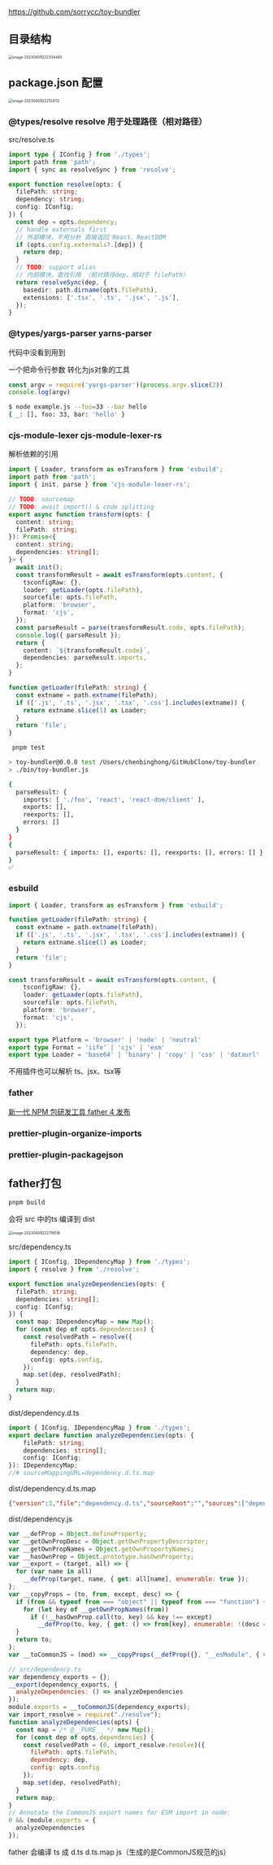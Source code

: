 https://github.com/sorrycc/toy-bundler

## 目录结构

<img src="/Users/chenbinghong/Workspace/CBH/note-vuepress/note/前端工程/构建工具/assets/image-20230409222334440.png" alt="image-20230409222334440" style="zoom:50%;" />

## package.json 配置

<img src="/Users/chenbinghong/Workspace/CBH/note-vuepress/note/前端工程/构建工具/assets/image-20230409222124112.png" alt="image-20230409222124112" style="zoom:50%;" />

### @types/resolve resolve 用于处理路径（相对路径）

src/resolve.ts

```ts
import type { IConfig } from './types';
import path from 'path';
import { sync as resolveSync } from 'resolve';

export function resolve(opts: {
  filePath: string;
  dependency: string;
  config: IConfig;
}) {
  const dep = opts.dependency;
  // handle externals first
  // 外部模块，不用分析 直接返回 React、ReactDOM
  if (opts.config.externals?.[dep]) {
    return dep;
  }
  // TODO: support alias
  // 内部模块，查找引用 （相对路径dep，相对于 filePath）
  return resolveSync(dep, {
    basedir: path.dirname(opts.filePath),
    extensions: ['.tsx', '.ts', '.jsx', '.js'],
  });
}

```



### @types/yargs-parser yarns-parser

代码中没看到用到

一个把命令行参数 转化为js对象的工具

```js
const argv = require('yargs-parser')(process.argv.slice(2))
console.log(argv)
```

```sh
$ node example.js --foo=33 --bar hello
{ _: [], foo: 33, bar: 'hello' }
```

### cjs-module-lexer cjs-module-lexer-rs

解析依赖的引用

```ts
import { Loader, transform as esTransform } from 'esbuild';
import path from 'path';
import { init, parse } from 'cjs-module-lexer-rs';

// TODO: sourcemap
// TODO: await import() & code splitting
export async function transform(opts: {
  content: string;
  filePath: string;
}): Promise<{
  content: string;
  dependencies: string[];
}> {
  await init();
  const transformResult = await esTransform(opts.content, {
    tsconfigRaw: {},
    loader: getLoader(opts.filePath),
    sourcefile: opts.filePath,
    platform: 'browser',
    format: 'cjs',
  });
  const parseResult = parse(transformResult.code, opts.filePath);
  console.log({ parseResult });
  return {
    content: `${transformResult.code}`,
    dependencies: parseResult.imports,
  };
}

function getLoader(filePath: string) {
  const extname = path.extname(filePath);
  if (['.js', '.ts', '.jsx', '.tsx', '.css'].includes(extname)) {
    return extname.slice(1) as Loader;
  }
  return 'file';
}
```

```sh
 pnpm test 

> toy-bundler@0.0.0 test /Users/chenbinghong/GitHubClone/toy-bundler
> ./bin/toy-bundler.js

{
  parseResult: {
    imports: [ './foo', 'react', 'react-dom/client' ],
    exports: [],
    reexports: [],
    errors: []
  }
}
{
  parseResult: { imports: [], exports: [], reexports: [], errors: [] }
}
✅
```



### esbuild

```ts
import { Loader, transform as esTransform } from 'esbuild';

function getLoader(filePath: string) {
  const extname = path.extname(filePath);
  if (['.js', '.ts', '.jsx', '.tsx', '.css'].includes(extname)) {
    return extname.slice(1) as Loader;
  }
  return 'file';
}

const transformResult = await esTransform(opts.content, {
    tsconfigRaw: {},
    loader: getLoader(opts.filePath),
    sourcefile: opts.filePath,
    platform: 'browser',
    format: 'cjs',
  });
```

```ts
export type Platform = 'browser' | 'node' | 'neutral'
export type Format = 'iife' | 'cjs' | 'esm'
export type Loader = 'base64' | 'binary' | 'copy' | 'css' | 'dataurl' | 'default' | 'empty' | 'file' | 'js' | 'json' | 'jsx' | 'text' | 'ts' | 'tsx'
```

不用插件也可以解析 ts、jsx、tsx等

### father 

[新一代 NPM 包研发工具 father 4 发布](https://zhuanlan.zhihu.com/p/558192063)

### prettier-plugin-organize-imports

### prettier-plugin-packagejson

## father打包

```sh
pnpm build
```

会将 src 中的ts 编译到 dist

<img src="/Users/chenbinghong/Workspace/CBH/note-vuepress/note/前端工程/构建工具/assets/image-20230409222716518.png" alt="image-20230409222716518" style="zoom:50%;" />

src/dependency.ts

```ts
import { IConfig, IDependencyMap } from './types';
import { resolve } from './resolve';

export function analyzeDependencies(opts: {
  filePath: string;
  dependencies: string[];
  config: IConfig;
}) {
  const map: IDependencyMap = new Map();
  for (const dep of opts.dependencies) {
    const resolvedPath = resolve({
      filePath: opts.filePath,
      dependency: dep,
      config: opts.config,
    });
    map.set(dep, resolvedPath);
  }
  return map;
}
```

dist/dependency.d.ts

```ts
import { IConfig, IDependencyMap } from './types';
export declare function analyzeDependencies(opts: {
    filePath: string;
    dependencies: string[];
    config: IConfig;
}): IDependencyMap;
//# sourceMappingURL=dependency.d.ts.map
```

dist/dependency.d.ts.map

```json
{"version":3,"file":"dependency.d.ts","sourceRoot":"","sources":["dependency.ts"],"names":[],"mappings":"AAAA,OAAO,EAAE,OAAO,EAAE,cAAc,EAAE,MAAM,SAAS,CAAC;AAGlD,wBAAgB,mBAAmB,CAAC,IAAI,EAAE;IACxC,QAAQ,EAAE,MAAM,CAAC;IACjB,YAAY,EAAE,MAAM,EAAE,CAAC;IACvB,MAAM,EAAE,OAAO,CAAC;CACjB,kBAWA"}
```

dist/dependency.js

```js
var __defProp = Object.defineProperty;
var __getOwnPropDesc = Object.getOwnPropertyDescriptor;
var __getOwnPropNames = Object.getOwnPropertyNames;
var __hasOwnProp = Object.prototype.hasOwnProperty;
var __export = (target, all) => {
  for (var name in all)
    __defProp(target, name, { get: all[name], enumerable: true });
};
var __copyProps = (to, from, except, desc) => {
  if (from && typeof from === "object" || typeof from === "function") {
    for (let key of __getOwnPropNames(from))
      if (!__hasOwnProp.call(to, key) && key !== except)
        __defProp(to, key, { get: () => from[key], enumerable: !(desc = __getOwnPropDesc(from, key)) || desc.enumerable });
  }
  return to;
};
var __toCommonJS = (mod) => __copyProps(__defProp({}, "__esModule", { value: true }), mod);

// src/dependency.ts
var dependency_exports = {};
__export(dependency_exports, {
  analyzeDependencies: () => analyzeDependencies
});
module.exports = __toCommonJS(dependency_exports);
var import_resolve = require("./resolve");
function analyzeDependencies(opts) {
  const map = /* @__PURE__ */ new Map();
  for (const dep of opts.dependencies) {
    const resolvedPath = (0, import_resolve.resolve)({
      filePath: opts.filePath,
      dependency: dep,
      config: opts.config
    });
    map.set(dep, resolvedPath);
  }
  return map;
}
// Annotate the CommonJS export names for ESM import in node:
0 && (module.exports = {
  analyzeDependencies
});
```

father 会编译 ts 成 d.ts d.ts.map js（生成的是CommonJS规范的js）